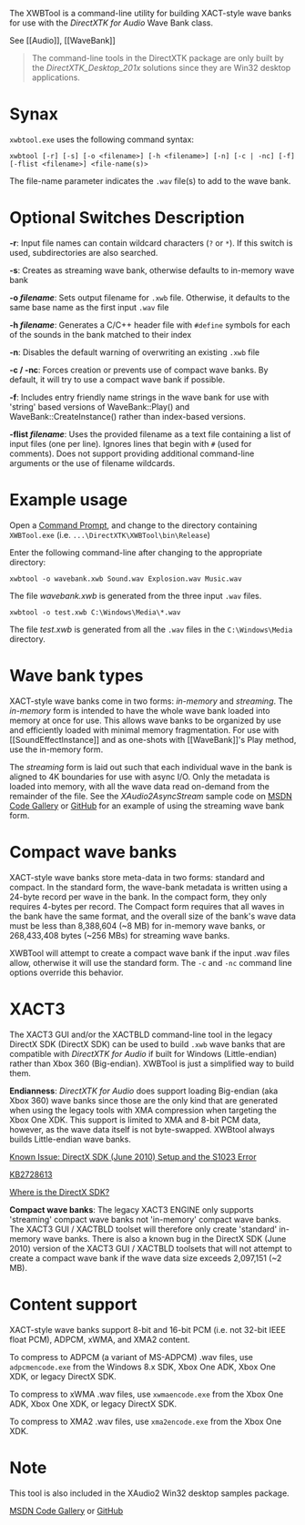 The XWBTool is a command-line utility for building XACT-style wave banks for use with the _DirectXTK for Audio_ Wave Bank class.

See [[Audio]], [[WaveBank]]

> The command-line tools in the DirectXTK package are only built by the _DirectXTK_Desktop_201x_ solutions since they are Win32 desktop applications.

# Synax

``xwbtool.exe`` uses the following command syntax:

    xwbtool [-r] [-s] [-o <filename>] [-h <filename>] [-n] [-c | -nc] [-f] [-flist <filename>] <file-name(s)>

The file-name parameter indicates the ``.wav`` file(s) to add to the wave bank.

# Optional Switches Description

**-r**: Input file names can contain wildcard characters (``?`` or ``*``). If this switch is used, subdirectories are also searched.

**-s**: Creates as streaming wave bank, otherwise defaults to in-memory wave bank

**-o _filename_**: Sets output filename for ``.xwb`` file. Otherwise, it defaults to the same base name as the first input ``.wav`` file

**-h _filename_**: Generates a C/C++ header file with ``#define`` symbols for each of the sounds in the bank matched to their index

**-n**: Disables the default warning of overwriting an existing ``.xwb`` file

**-c / -nc**: Forces creation or prevents use of compact wave banks. By default, it will try to use a compact wave bank if possible.

**-f**: Includes entry friendly name strings in the wave bank for use with 'string' based versions of WaveBank::Play() and WaveBank::CreateInstance() rather than index-based versions.

**-flist _filename_**: Uses the provided filename as a text file containing a list of input files (one per line). Ignores lines that begin with ``#`` (used for comments). Does not support providing additional command-line arguments or the use of filename wildcards.

# Example usage

Open a [Command Prompt](http://windows.microsoft.com/en-us/windows/command-prompt-faq), and change to the directory containing ``XWBTool.exe`` (i.e. ``...\DirectXTK\XWBTool\bin\Release``)

Enter the following command-line after changing to the appropriate directory:

    xwbtool -o wavebank.xwb Sound.wav Explosion.wav Music.wav

The file _wavebank.xwb_ is generated from the three input ``.wav`` files.

    xwbtool -o test.xwb C:\Windows\Media\*.wav

The file _test.xwb_ is generated from all the ``.wav`` files in the ``C:\Windows\Media`` directory.

# Wave bank types
XACT-style wave banks come in two forms: _in-memory_ and _streaming_. The _in-memory_ form is intended to have the whole wave bank loaded into memory at once for use. This allows wave banks to be organized by use and efficiently loaded with minimal memory fragmentation. For use with [[SoundEffectInstance]] and as one-shots with [[WaveBank]]'s Play method, use the in-memory form.

The _streaming_ form is laid out such that each individual wave in the bank is aligned to 4K boundaries for use with async I/O. Only the metadata is loaded into memory, with all the wave data read on-demand from the remainder of the file. See the _XAudio2AsyncStream_ sample code on [MSDN Code Gallery](http://code.msdn.microsoft.com/XAudio2-Win32-Samples-024b3933) or [GitHub](https://github.com/walbourn/directx-sdk-samples) for an example of using the streaming wave bank form.

# Compact wave banks
XACT-style wave banks store meta-data in two forms: standard and compact. In the standard form, the wave-bank metadata is written using a 24-byte record per wave in the bank. In the compact form, they only requires 4-bytes per record. The Compact form requires that all waves in the bank have the same format, and the overall size of the bank's wave data must be less than 8,388,604 (~8 MB) for in-memory wave banks, or 268,433,408 bytes (~256 MBs) for streaming wave banks.

XWBTool will attempt to create a compact wave bank if the input .wav files allow, otherwise it will use the standard form. The ``-c`` and ``-nc`` command line options override this behavior.

# XACT3
The XACT3 GUI and/or the XACTBLD command-line tool in the legacy DirectX SDK (DirectX SDK) can be used to build ``.xwb`` wave banks that are compatible with _DirectXTK for Audio_ if built for Windows (Little-endian) rather than Xbox 360 (Big-endian). XWBTool is just a simplified way to build them.

**Endianness**: _DirectXTK for Audio_ does support loading Big-endian (aka Xbox 360) wave banks since those are the only kind that are generated when using the legacy tools with XMA compression when targeting the Xbox One XDK. This support is limited to XMA and 8-bit PCM data, however, as the wave data itself is not byte-swapped. XWBtool always builds Little-endian wave banks.

[Known Issue: DirectX SDK (June 2010) Setup and the S1023 Error](http://blogs.msdn.com/b/chuckw/archive/2011/12/09/known-issue-directx-sdk-june-2010-setup-and-the-s1023-error.aspx)

[KB2728613](https://support.microsoft.com/en-us/kb/2728613)

[Where is the DirectX SDK?](http://msdn.microsoft.com/en-us/library/windows/desktop/ee663275.aspx)

**Compact wave banks**: The legacy XACT3 ENGINE only supports 'streaming' compact wave banks not 'in-memory' compact wave banks. The XACT3 GUI / XACTBLD toolset will therefore only create 'standard' in-memory wave banks. There is also a known bug in the DirectX SDK (June 2010) version of the XACT3 GUI / XACTBLD toolsets that will not attempt to create a compact wave bank if the wave data size exceeds 2,097,151 (~2 MB).

# Content support
XACT-style wave banks support 8-bit and 16-bit PCM (i.e. not 32-bit IEEE float PCM), ADPCM, xWMA, and XMA2 content.

To compress to ADPCM (a variant of MS-ADPCM) .wav files, use ``adpcmencode.exe`` from the Windows 8.x SDK, Xbox One ADK, Xbox One XDK, or legacy DirectX SDK.

To compress to xWMA .wav files, use ``xwmaencode.exe`` from the Xbox One ADK, Xbox One XDK, or legacy DirectX SDK.

To compress to XMA2 .wav files, use ``xma2encode.exe`` from the Xbox One XDK.

# Note
This tool is also included in the XAudio2 Win32 desktop samples package.

[MSDN Code Gallery](http://code.msdn.microsoft.com/XAudio2-Win32-Samples-024b3933) or [GitHub](https://github.com/walbourn/directx-sdk-samples)
